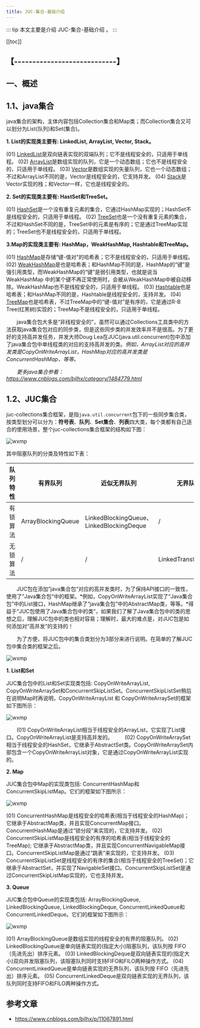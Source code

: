 ```yaml
---
title: JUC-集合-基础介绍
---
```



::: tip
本文主要是介绍 JUC-集合-基础介绍 。
:::

[[toc]]

## 【----------------------------】

## 一、概述

## 1.1、java集合

java集合的架构，主体内容包括Collection集合和Map类；而Collection集合又可以划分为List(队列)和Set(集合)。


**1. List的实现类主要有: LinkedList, ArrayList, Vector, Stack。**

(01) [LinkedList](http://www.cnblogs.com/skywang12345/p/3308807.html)是双向链表实现的双端队列；它不是线程安全的，只适用于单线程。
(02) [ArrayList](http://www.cnblogs.com/skywang12345/p/3308556.html)是数组实现的队列，它是一个动态数组；它也不是线程安全的，只适用于单线程。
(03) [Vector](http://www.cnblogs.com/skywang12345/p/3308833.html)是数组实现的矢量队列，它也一个动态数组；不过和ArrayList不同的是，Vector是线程安全的，它支持并发。
(04) [Stack](http://www.cnblogs.com/skywang12345/p/3308852.html)是Vector实现的栈；和Vector一样，它也是线程安全的。

**2. Set的实现类主要有: HastSet和TreeSet。**

(01) [HashSet](http://www.cnblogs.com/skywang12345/p/3311252.html)是一个没有重复元素的集合，它通过HashMap实现的；HashSet不是线程安全的，只适用于单线程。
(02) [TreeSet](http://www.cnblogs.com/skywang12345/p/3311268.html)也是一个没有重复元素的集合，不过和HashSet不同的是，TreeSet中的元素是有序的；它是通过TreeMap实现的；TreeSet也不是线程安全的，只适用于单线程。

**3.Map的实现类主要有: HashMap，WeakHashMap, Hashtable和TreeMap。**

(01) [HashMap](http://www.cnblogs.com/skywang12345/p/3310835.html)是存储“键-值对”的哈希表；它不是线程安全的，只适用于单线程。
(02) [WeakHashMap](http://www.cnblogs.com/skywang12345/p/3311092.html)是也是哈希表；和HashMap不同的是，HashMap的“键”是强引用类型，而WeakHashMap的“键”是弱引用类型，也就是说当WeakHashMap 中的某个键不再正常使用时，会被从WeakHashMap中被自动移除。WeakHashMap也不是线程安全的，只适用于单线程。
(03) [Hashtable](http://www.cnblogs.com/skywang12345/p/3310887.html)也是哈希表；和HashMap不同的是，Hashtable是线程安全的，支持并发。
(04) [TreeMap](http://www.cnblogs.com/skywang12345/p/3310928.html)也是哈希表，不过TreeMap中的“键-值对”是有序的，它是通过R-B Tree(红黑树)实现的；TreeMap不是线程安全的，只适用于单线程。

　　java集合包大多是“非线程安全的”，虽然可以通过Collections工具类中的方法获取java集合包对应的同步类，但是这些同步类的并发效率并不是很高。为了更好的支持高并发任务，并发大师Doug Lea在JUC(java.util.concurrent)包中添加了java集合包中单线程类的对应的支持高并发的类。*例如，ArrayList对应的高并发类是CopyOnWriteArrayList，HashMap对应的高并发类是ConcurrentHashMap，等等。*

　　*更多java集合参看：https://www.cnblogs.com/bjlhx/category/1484779.html*

## 1.2、JUC集合

juc-collections集合框架，是指`java.util.concurrent`包下的一些同步集合类，按类型划分可以分为：**符号表**、**队列**、**Set集合**、**列表**四大类，每个类都有自己适合的使用场景，整个juc-collections集合框架的结构如下图：

<img class= "zoom-custom-imgs" :src="$withBase('/assets/img/java/juc/juccat-6.png')" alt="wxmp">

其中阻塞队列的分类及特性如下表：

| 队列特性 | 有界队列           | 近似无界队列                             | 无界队列            | 特殊队列                          |
| -------- | ------------------ | ---------------------------------------- | ------------------- | --------------------------------- |
| 有锁算法 | ArrayBlockingQueue | LinkedBlockingQueue、LinkedBlockingDeque | /                   | PriorityBlockingQueue、DelayQueue |
| 无锁算法 | /                  | /                                        | LinkedTransferQueue | SynchronousQueue                  |


　　JUC包在添加”java集合包“对应的高并发类时，为了保持API接口的一致性，使用了”Java集合包“中的框架。*例如，CopyOnWriteArrayList实现了“Java集合包”中的List接口，HashMap继承了“java集合包”中的AbstractMap类，等等。*得益于“JUC包使用了Java集合包中的类”，如果我们了解了Java集合包中的类的思想之后，理解JUC包中的类也相对容易；理解时，最大的难点是，对JUC包是如何添加对“高并发”的支持的！　　

　　为了方便，将JUC包中的集合类划分为3部分来进行说明。在简单的了解JUC包中集合类的框架之后。

<img class= "zoom-custom-imgs" :src="$withBase('/assets/img/java/juc/juccolintro-1.png')" alt="wxmp">

 

**1. List和Set**

JUC集合包中的List和Set实现类包括: CopyOnWriteArrayList, CopyOnWriteArraySet和ConcurrentSkipListSet。ConcurrentSkipListSet稍后在说明Map时再说明，CopyOnWriteArrayList 和 CopyOnWriteArraySet的框架如下图所示：

<img class= "zoom-custom-imgs" :src="$withBase('/assets/img/java/juc/juccolintro-2.png')" alt="wxmp">

　　(01) CopyOnWriteArrayList相当于线程安全的ArrayList，它实现了List接口。CopyOnWriteArrayList是支持高并发的。
　　(02) CopyOnWriteArraySet相当于线程安全的HashSet，它继承于AbstractSet类。CopyOnWriteArraySet内部包含一个CopyOnWriteArrayList对象，它是通过CopyOnWriteArrayList实现的。

**2. Map**

JUC集合包中Map的实现类包括: ConcurrentHashMap和ConcurrentSkipListMap。它们的框架如下图所示：

<img class= "zoom-custom-imgs" :src="$withBase('/assets/img/java/juc/juccolintro-3.png')" alt="wxmp">

(01) ConcurrentHashMap是线程安全的哈希表(相当于线程安全的HashMap)；它继承于AbstractMap类，并且实现ConcurrentMap接口。ConcurrentHashMap是通过“锁分段”来实现的，它支持并发。
(02) ConcurrentSkipListMap是线程安全的有序的哈希表(相当于线程安全的TreeMap); 它继承于AbstractMap类，并且实现ConcurrentNavigableMap接口。ConcurrentSkipListMap是通过“跳表”来实现的，它支持并发。
(03) ConcurrentSkipListSet是线程安全的有序的集合(相当于线程安全的TreeSet)；它继承于AbstractSet，并实现了NavigableSet接口。ConcurrentSkipListSet是通过ConcurrentSkipListMap实现的，它也支持并发。

**3. Queue**

JUC集合包中Queue的实现类包括: ArrayBlockingQueue, LinkedBlockingQueue, LinkedBlockingDeque, ConcurrentLinkedQueue和ConcurrentLinkedDeque。它们的框架如下图所示：

<img class= "zoom-custom-imgs" :src="$withBase('/assets/img/java/juc/juccolintro-4.png')" alt="wxmp">

(01) ArrayBlockingQueue是数组实现的线程安全的有界的阻塞队列。
(02) LinkedBlockingQueue是单向链表实现的(指定大小)阻塞队列，该队列按 FIFO（先进先出）排序元素。
(03) LinkedBlockingDeque是双向链表实现的(指定大小)双向并发阻塞队列，该阻塞队列同时支持FIFO和FILO两种操作方式。
(04) ConcurrentLinkedQueue是单向链表实现的无界队列，该队列按 FIFO（先进先出）排序元素。
(05) ConcurrentLinkedDeque是双向链表实现的无界队列，该队列同时支持FIFO和FILO两种操作方式。

## 参考文章
* https://www.cnblogs.com/bjlhx/p/11067891.html